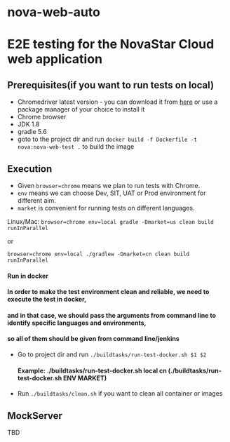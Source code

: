 # nova-web-auto

E2E testing for the NovaStar Cloud web application
=====================

## Prerequisites(if you want to run tests on local)

* Chromedriver latest version - you can download it from [here](https://sites.google.com/a/chromium.org/chromedriver/) or use a package manager of your choice to install it
* Chrome browser
* JDK 1.8
* gradle 5.6
* goto to the project dir and run `docker build -f Dockerfile -t nova:nova-web-test .` to build the image
## Execution
* Given `browser=chrome` means we plan to run tests with Chrome.
* `env` means we can choose Dev, SIT, UAT or Prod environment for different aim.
* `market` is convenient for running tests on different languages.

Linux/Mac: `browser=chrome env=local gradle -Dmarket=us clean build runInParallel`

or

`browser=chrome env=local ./gradlew -Dmarket=cn clean build runInParallel`

#### Run in docker
#### In order to make the test environment clean and reliable, we need to execute the test in docker, 
#### and in that case, we should pass the arguments from command line to identify specific languages and environments,
#### so all of them should be given from command line/jenkins
* Go to project dir and run `./buildtasks/run-test-docker.sh $1 $2`
  #### Example: ./buildtasks/run-test-docker.sh local cn (./buildtasks/run-test-docker.sh ENV MARKET)
* Run `./buildtasks/clean.sh` if you want to clean all container or images

## MockServer

TBD